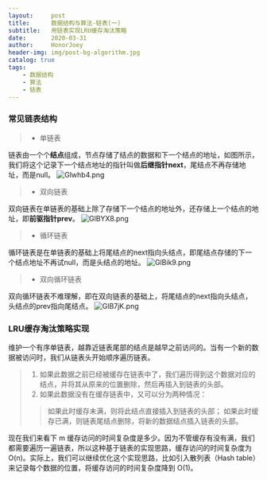 ```yaml
---
layout:     post
title:      数据结构与算法-链表(一)
subtitle:   用链表实现LRU缓存淘汰策略
date:       2020-03-31
author:     HonorJoey
header-img: img/post-bg-algorithm.jpg
catalog: true
tags:
    - 数据结构
    - 算法
    - 链表
---
```


### 常见链表结构

> - 单链表

链表由一个个**结点**组成，节点存储了结点的数据和下一个结点的地址，如图所示，我们将这个记录下一个结点地址的指针叫做**后继指针next**，尾结点不再存储地址，而是null。
![Glwhb4.png](https://s1.ax1x.com/2020/04/01/Glwhb4.png)

> - 双向链表

双向链表在单链表的基础上除了存储下一个结点的地址外，还存储上一个结点的地址，即**前驱指针prev**。
![GlBYX8.png](https://s1.ax1x.com/2020/04/01/GlBYX8.png)

> - 循环链表

循环链表是在单链表的基础上将尾结点的next指向头结点，即尾结点存储的下一个结点地址不再试null，而是头结点的地址。
![GlBik9.png](https://s1.ax1x.com/2020/04/01/GlBik9.png)

> - 双向循环链表

双向循环链表不难理解，即在双向链表的基础上，将尾结点的next指向头结点，头结点的prev指向尾结点。
![GlB7jK.png](https://s1.ax1x.com/2020/04/01/GlB7jK.png)

### LRU缓存淘汰策略实现

维护一个有序单链表，越靠近链表尾部的结点是越早之前访问的。当有一个新的数据被访问时，我们从链表头开始顺序遍历链表。

> 1. 如果此数据之前已经被缓存在链表中了，我们遍历得到这个数据对应的结点，并将其从原来的位置删除，然后再插入到链表的头部。
> 2. 如果此数据没有在缓存链表中，又可以分为两种情况：
>> 如果此时缓存未满，则将此结点直接插入到链表的头部；
>> 如果此时缓存已满，则链表尾结点删除，将新的数据结点插入链表的头部。

现在我们来看下 m 缓存访问的时间复杂度是多少。因为不管缓存有没有满，我们都需要遍历一遍链表，所以这种基于链表的实现思路，缓存访问的时间复杂度为 O(n)。实际上，我们可以继续优化这个实现思路，比如引入散列表（Hash table）来记录每个数据的位置，将缓存访问的时间复杂度降到 O(1)。
